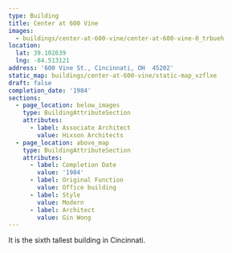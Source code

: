 ```yaml
---
type: Building
title: Center at 600 Vine
images:
  - buildings/center-at-600-vine/center-at-600-vine-0_trbueh
location:
  lat: 39.102639
  lng: -84.513121
address: '600 Vine St., Cincinnati, OH  45202'
static_map: buildings/center-at-600-vine/static-map_vzflxe
draft: false
completion_date: '1984'
sections:
  - page_location: below_images
    type: BuildingAttributeSection
    attributes:
      - label: Associate Architect
        value: Hixson Architects
  - page_location: above_map
    type: BuildingAttributeSection
    attributes:
      - label: Completion Date
        value: '1984'
      - label: Original Function
        value: Office building
      - label: Style
        value: Modern
      - label: Architect
        value: Gin Wong
---
```


It is the sixth tallest building in Cincinnati.
